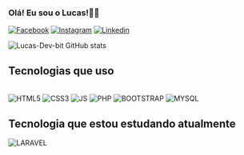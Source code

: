 ### Olá! Eu sou o Lucas!🙋‍♂️

[![Facebook](https://img.shields.io/badge/Facebook-1877F2?style=for-the-badge&logo=facebook&logoColor=white)](https://www.facebook.com/lucas.claro.982)
[![Instagram](https://img.shields.io/badge/Instagram-E4405F?style=for-the-badge&logo=instagram&logoColor=white)](https://www.instagram.com/luc_claro/)
[![Linkedin](https://img.shields.io/badge/LinkedIn-0077B5?style=for-the-badge&logo=linkedin&logoColor=white)](https://www.linkedin.com/in/lucas-claro-b7071b145/)

![Lucas-Dev-bit GitHub stats](https://github-readme-stats.vercel.app/api?username=Lucas-Dev-bit&show_icons=true&theme=onedark)

## Tecnologias que uso
<div style="display: inline-block"><br/>
    <img algin="center" alt="HTML5" src="https://img.shields.io/badge/HTML5-E34F26?style=for-the-badge&logo=html5&logoColor=white">
    <img algin="center" alt="CSS3" src="https://img.shields.io/badge/CSS3-1572B6?style=for-the-badge&logo=css3&logoColor=white">
    <img algin="center" alt="JS" src="https://img.shields.io/badge/JavaScript-F7DF1E?style=for-the-badge&logo=javascript&logoColor=black">
    <img algin="center" alt="PHP" src="https://img.shields.io/badge/PHP-777BB4?style=for-the-badge&logo=php&logoColor=white">  
    <img algin="center" alt="BOOTSTRAP" src="https://img.shields.io/badge/Bootstrap-563D7C?style=for-the-badge&logo=bootstrap&logoColor=white"> 
    <img algin="center" alt="MYSQL" src="https://img.shields.io/badge/MySQL-00000F?style=for-the-badge&logo=mysql&logoColor=white">   
    <br/>

## Tecnologia que estou estudando atualmente 
<img algin="center" alt="LARAVEL" src="https://img.shields.io/badge/Laravel-FF2D20?style=for-the-badge&logo=laravel&logoColor=white">

</div>

